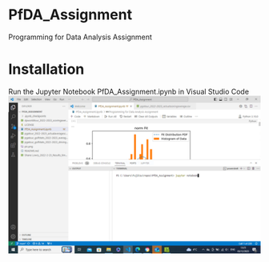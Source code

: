 # PfDA_Assignment
Programming for Data Analysis Assignment

# Installation
Run the Jupyter Notebook PfDA_Assignment.ipynb in Visual Studio Code
![Screenshot](installation.PNG)

